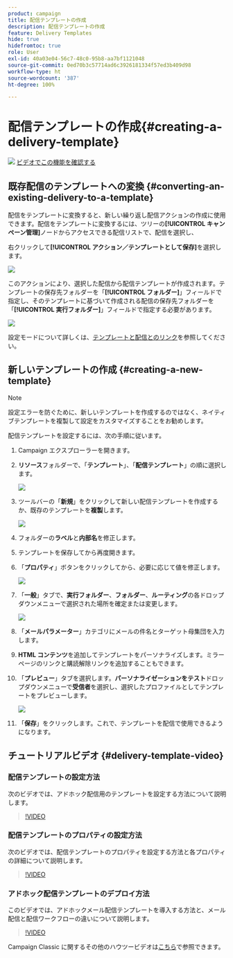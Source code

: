 ```yaml
---
product: campaign
title: 配信テンプレートの作成
description: 配信テンプレートの作成
feature: Delivery Templates
hide: true
hidefromtoc: true
role: User
exl-id: 40a03e04-56c7-48c0-95b8-aa7bf1121048
source-git-commit: 0ed70b3c57714ad6c3926181334f57ed3b409d98
workflow-type: ht
source-wordcount: '387'
ht-degree: 100%

---
```


# 配信テンプレートの作成{#creating-a-delivery-template}

![](assets/do-not-localize/how-to-video.png) [ビデオでこの機能を確認する](#delivery-template-video)

## 既存配信のテンプレートへの変換 {#converting-an-existing-delivery-to-a-template}

配信をテンプレートに変換すると、新しい繰り返し配信アクションの作成に使用できます。配信をテンプレートに変換するには、ツリーの&#x200B;**[!UICONTROL キャンペーン管理]**&#x200B;ノードからアクセスできる配信リストで、配信を選択し、

右クリックして&#x200B;**[!UICONTROL アクション／テンプレートとして保存]**&#x200B;を選択します。

![](assets/s_ncs_user_campaign_save_as_scenario.png)

このアクションにより、選択した配信から配信テンプレートが作成されます。テンプレートの保存先フォルダーを「**[!UICONTROL フォルダー]**」フィールドで指定し、そのテンプレートに基づいて作成される配信の保存先フォルダーを「**[!UICONTROL 実行フォルダー]**」フィールドで指定する必要があります。

![](assets/s_ncs_user_campaign_save_as_scenario_a.png)

設定モードについて詳しくは、[テンプレートと配信とのリンク](creating-a-delivery-from-a-template.md#linking-the-template-to-a-delivery)を参照してください。

## 新しいテンプレートの作成 {#creating-a-new-template}

>[!NOTE]
>
>設定エラーを防ぐために、新しいテンプレートを作成するのではなく、ネイティブテンプレートを複製して設定をカスタマイズすることをお勧めします。

配信テンプレートを設定するには、次の手順に従います。

1. Campaign エクスプローラーを開きます。
1. **リソース**&#x200B;フォルダーで、「**テンプレート**」、「**配信テンプレート**」の順に選択します。

   ![](assets/delivery_template_1.png)

1. ツールバーの「**新規**」をクリックして新しい配信テンプレートを作成するか、既存のテンプレートを&#x200B;**複製**&#x200B;します。

   ![](assets/delivery_template_2.png)

1. フォルダーの&#x200B;**ラベル**&#x200B;と&#x200B;**内部名**&#x200B;を修正します。
1. テンプレートを保存してから再度開きます。
1. 「**プロパティ**」ボタンをクリックしてから、必要に応じて値を修正します。

   ![](assets/delivery_template_3.png)

1. 「**一般**」タブで、**実行フォルダー**、**フォルダー**、**ルーティング**&#x200B;の各ドロップダウンメニューで選択された場所を確定または変更します。

   ![](assets/delivery_template_4.png)

1. 「**メールパラメーター**」カテゴリにメールの件名とターゲット母集団を入力します。
1. **HTML コンテンツ**&#x200B;を追加してテンプレートをパーソナライズします。ミラーページのリンクと購読解除リンクを追加することもできます。
1. 「**プレビュー**」タブを選択します。**パーソナライゼーションをテスト**&#x200B;ドロップダウンメニューで&#x200B;**受信者**&#x200B;を選択し、選択したプロファイルとしてテンプレートをプレビューします。

   ![](assets/delivery_template_5.png)

1. 「**保存**」をクリックします。これで、テンプレートを配信で使用できるようになります。


## チュートリアルビデオ {#delivery-template-video}

### 配信テンプレートの設定方法

次のビデオでは、アドホック配信用のテンプレートを設定する方法について説明します。

>[!VIDEO](https://video.tv.adobe.com/v/24066?quality=12)

### 配信テンプレートのプロパティの設定方法

次のビデオでは、配信テンプレートのプロパティを設定する方法と各プロパティの詳細について説明します。

>[!VIDEO](https://video.tv.adobe.com/v/24067?quality=12)

### アドホック配信テンプレートのデプロイ方法

このビデオでは、アドホックメール配信テンプレートを導入する方法と、メール配信と配信ワークフローの違いについて説明します。

>[!VIDEO](https://video.tv.adobe.com/v/24065?quality=12)

Campaign Classic に関するその他のハウツービデオは[こちら](https://experienceleague.adobe.com/docs/campaign-classic-learn/tutorials/overview.html?lang=ja)で参照できます。
